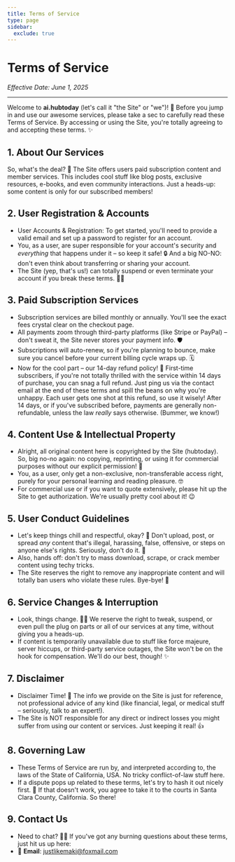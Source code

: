 ```yaml
---
title: Terms of Service
type: page
sidebar:
  exclude: true
---
```

# Terms of Service

*Effective Date: June 1, 2025*

---

Welcome to **ai.hubtoday** (let's call it "the Site" or "we")! 👋 Before you jump in and use our awesome services, please take a sec to carefully read these Terms of Service. By accessing or using the Site, you're totally agreeing to and accepting these terms. ✨

## 1. About Our Services
So, what's the deal? 🤔 The Site offers users paid subscription content and member services. This includes cool stuff like blog posts, exclusive resources, e-books, and even community interactions. Just a heads-up: some content is only for our subscribed members!

## 2. User Registration & Accounts
- User Accounts & Registration: To get started, you'll need to provide a valid email and set up a password to register for an account.
- You, as a user, are super responsible for your account's security and *everything* that happens under it – so keep it safe! 🔒 And a big NO-NO: don't even think about transferring or sharing your account.
- The Site (yep, that's us!) can totally suspend or even terminate your account if you break these terms. 🙅‍♀️

## 3. Paid Subscription Services
- Subscription services are billed monthly or annually. You'll see the exact fees crystal clear on the checkout page.
- All payments zoom through third-party platforms (like Stripe or PayPal) – don't sweat it, the Site never stores your payment info. 🛡️
- Subscriptions will auto-renew, so if you're planning to bounce, make sure you cancel before your current billing cycle wraps up. 🗓️
- Now for the cool part – our 14-day refund policy! 💸 First-time subscribers, if you're not totally thrilled with the service within 14 days of purchase, you can snag a full refund. Just ping us via the contact email at the end of these terms and spill the beans on why you're unhappy. Each user gets one shot at this refund, so use it wisely! After 14 days, or if you've subscribed before, payments are generally non-refundable, unless the law *really* says otherwise. (Bummer, we know!)

## 4. Content Use & Intellectual Property
- Alright, all original content here is copyrighted by the Site (hubtoday). So, big no-no again: no copying, reprinting, or using it for commercial purposes without our explicit permission! 🚫
- You, as a user, only get a non-exclusive, non-transferable access right, purely for your personal learning and reading pleasure. 🤓
- For commercial use or if you want to quote extensively, please hit up the Site to get authorization. We're usually pretty cool about it! 😉

## 5. User Conduct Guidelines
- Let's keep things chill and respectful, okay? 🙏 Don't upload, post, or spread *any* content that's illegal, harassing, false, offensive, or steps on anyone else's rights. Seriously, don't do it. 🚩
- Also, hands off: don't try to mass download, scrape, or crack member content using techy tricks.
- The Site reserves the right to remove any inappropriate content and will totally ban users who violate these rules. Bye-bye! 👋

## 6. Service Changes & Interruption
- Look, things change. 🤷‍♀️ We reserve the right to tweak, suspend, or even pull the plug on parts or all of our services at any time, without giving you a heads-up.
- If content is temporarily unavailable due to stuff like force majeure, server hiccups, or third-party service outages, the Site won't be on the hook for compensation. We'll do our best, though! ✨

## 7. Disclaimer
- Disclaimer Time! 🚨 The info we provide on the Site is just for reference, not professional advice of any kind (like financial, legal, or medical stuff – seriously, talk to an expert!).
- The Site is NOT responsible for any direct or indirect losses you might suffer from using our content or services. Just keeping it real! 👍

## 8. Governing Law
- These Terms of Service are run by, and interpreted according to, the laws of the State of California, USA. No tricky conflict-of-law stuff here.
- If a dispute pops up related to these terms, let's try to hash it out nicely first. 🤝 If that doesn't work, you agree to take it to the courts in Santa Clara County, California. So there!

## 9. Contact Us
- Need to chat? 🙋‍♀️ If you've got any burning questions about these terms, just hit us up here:
- 📧 **Email**: [justlikemaki@foxmail.com](mailto:justlikemaki@foxmail.com)